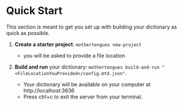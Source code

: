 # Quick Start

This section is meant to get you set up with building your dictionary as quick as possible.

1. **Create a starter project**: `mothertongues new-project`
    - you will be asked to provide a file location

2. **Build and run** your dictionary: `mothertongues build-and-run "<FileLocationYouProvided>/config.mtd.json"`.
    - Your dictionary will be available on your computer at http://localhost:3636
    - Press ctrl+c to exit the server from your terminal.
